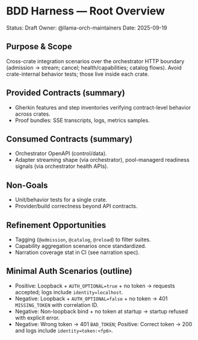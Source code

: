 # BDD Harness — Root Overview

Status: Draft
Owner: @llama-orch-maintainers
Date: 2025-09-19

## Purpose & Scope

Cross-crate integration scenarios over the orchestrator HTTP boundary (admission → stream; cancel; health/capabilities; catalog flows). Avoid crate-internal behavior tests; those live inside each crate.

## Provided Contracts (summary)

- Gherkin features and step inventories verifying contract-level behavior across crates.
- Proof bundles: SSE transcripts, logs, metrics samples.

## Consumed Contracts (summary)

- Orchestrator OpenAPI (control/data).
- Adapter streaming shape (via orchestrator), pool-managerd readiness signals (via orchestrator health APIs).

## Non-Goals

- Unit/behavior tests for a single crate.
- Provider/build correctness beyond API contracts.

## Refinement Opportunities

- Tagging (`@admission`, `@catalog`, `@reload`) to filter suites.
- Capability aggregation scenarios once standardized.
- Narration coverage stat in CI (see narration spec).

## Minimal Auth Scenarios (outline)

- Positive: Loopback + `AUTH_OPTIONAL=true` + no token → requests accepted; logs include `identity=localhost`.
- Negative: Loopback + `AUTH_OPTIONAL=false` + no token → 401 `MISSING_TOKEN` with correlation ID.
- Negative: Non-loopback bind + no token at startup → startup refused with explicit error.
- Negative: Wrong token → 401 `BAD_TOKEN`; Positive: Correct token → 200 and logs include `identity=token:<fp6>`.
